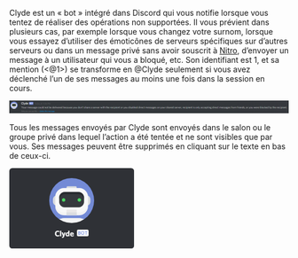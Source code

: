 <!-- TITLE: Clyde -->
<!-- SUBTITLE: Le Bot Discord -->

Clyde est un « bot » intégré dans Discord qui vous notifie lorsque vous tentez de réaliser des opérations non supportées. Il vous prévient dans plusieurs cas, par exemple lorsque vous changez votre surnom, lorsque vous essayez d’utiliser des émoticônes de serveurs spécifiques sur d’autres serveurs ou dans un message privé sans avoir souscrit à [Nitro](/fr/nitro), d’envoyer un message à un utilisateur qui vous a bloqué, etc. Son identifiant est 1, et sa mention (<@1>) se transforme en @Clyde seulement si vous avez déclenché l’un de ses messages au moins une fois dans la session en cours.

![Clyde : Message](/uploads/clyde/clyde-1.png "Clyde : Message")

Tous les messages envoyés par Clyde sont envoyés dans le salon ou le groupe privé dans lequel l’action a été tentée et ne sont visibles que par vous. Ses messages peuvent être supprimés en cliquant sur le texte en bas de ceux-ci.

![Clyde : Profil](/uploads/clyde/newclyde.png "Profil de Clyde")